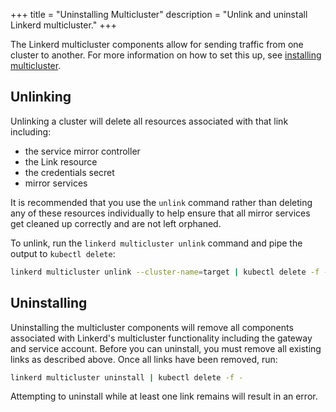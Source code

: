 +++
title = "Uninstalling Multicluster"
description = "Unlink and uninstall Linkerd multicluster."
+++

The Linkerd multicluster components allow for sending traffic from one cluster
to another. For more information on how to set this up, see [installing multicluster](/2/tasks/installing-multicluster).

## Unlinking

Unlinking a cluster will delete all resources associated with that link
including:

* the service mirror controller
* the Link resource
* the credentials secret
* mirror services

It is recommended that you use the `unlink` command rather than deleting any
of these resources individually to help ensure that all mirror services get
cleaned up correctly and are not left orphaned.

To unlink, run the `linkerd multicluster unlink` command and pipe the output
to `kubectl delete`:

```bash
linkerd multicluster unlink --cluster-name=target | kubectl delete -f -
```

## Uninstalling

Uninstalling the multicluster components will remove all components associated
with Linkerd's multicluster functionality including the gateway and service
account. Before you can uninstall, you must remove all existing links as
described above. Once all links have been removed, run:

```bash
linkerd multicluster uninstall | kubectl delete -f -
```

Attempting to uninstall while at least one link remains will result in an error.
